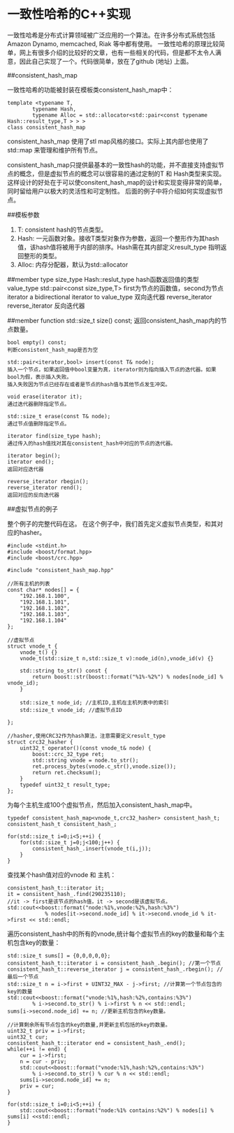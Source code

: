 # 一致性哈希的C++实现

一致性哈希是分布式计算领域被广泛应用的一个算法。在许多分布式系统包括 Amazon Dynamo, memcached, Riak 等中都有使用。
一致性哈希的原理比较简单，网上有很多介绍的比较好的文章，也有一些相关的代码，但是都不太令人满意，因此自己实现了一个。代码很简单，放在了github (地址) 上面。


##consistent_hash_map

一致性哈希的功能被封装在模板类consistent_hash_map中：

    template <typename T,
            typename Hash,
            typename Alloc = std::allocator<std::pair<const typename Hash::result_type,T > > >
    class consistent_hash_map


consistent_hash_map 使用了stl map风格的接口。实际上其内部也使用了std::map 来管理和维护所有节点。

consistent_hash_map只提供最基本的一致性hash的功能，并不直接支持虚拟节点的概念，但是虚拟节点的概念可以很容易的通过定制的T 和 Hash类型来实现。这样设计的好处在于可以使consitent_hash_map的设计和实现变得非常的简单，同时留给用户以极大的灵活性和可定制性。
后面的例子中将介绍如何实现虚拟节点。


##模板参数

1. T:       consistent hash的节点类型。
2. Hash:    一元函数对象。接收T类型对象作为参数，返回一个整形作为其hash值，该hash值将被用于内部的排序。Hash需在其内部定义result_type 指明返回整形的类型。
3. Alloc:   内存分配器，默认为std::allocator

##member type
    size_type           Hash::reslut_type               hash函数返回值的类型
    value_type          std::pair<const size_type,T>    first为节点的函数值，second为节点
    iterator            a bidirectional iterator to value_type  双向迭代器
    reverse_iterator    reverse_iterator<iterator>      反向迭代器

##member function
    std::size_t size() const;
    返回consistent_hash_map内的节点数量。

    bool empty() const;
    判断consistent_hash_map是否为空

    std::pair<iterator,bool> insert(const T& node);
    插入一个节点，如果返回值中bool变量为真，iterator则为指向插入节点的迭代器。如果bool为假，表示插入失败。
    插入失败因为节点已经存在或者是节点的hash值与其他节点发生冲突。

    void erase(iterator it);
    通过迭代器删除指定节点。

    std::size_t erase(const T& node);
    通过节点值删除指定节点。

    iterator find(size_type hash);
    通过传入的hash值找对其在consistent_hash中对应的节点的迭代器。

    iterator begin();
    iterator end();
    返回对应迭代器

    reverse_iterator rbegin();
    reverse_iterator rend();
    返回对应的反向迭代器

##虚拟节点的例子

整个例子的完整代码在这。
在这个例子中，我们首先定义虚拟节点类型，和其对应的hasher。

    #include <stdint.h>
    #include <boost/format.hpp>
    #include <boost/crc.hpp>

    #include "consistent_hash_map.hpp"

    //所有主机的列表
    const char* nodes[] = {
        "192.168.1.100",
        "192.168.1.101",
        "192.168.1.102",
        "192.168.1.103",
        "192.168.1.104"
    };

    //虚拟节点
    struct vnode_t {
        vnode_t() {}
        vnode_t(std::size_t n,std::size_t v):node_id(n),vnode_id(v) {}

        std::string to_str() const {
            return boost::str(boost::format("%1%-%2%") % nodes[node_id] % vnode_id);
        }
        
        std::size_t node_id; //主机ID,主机在主机列表中的索引
        std::size_t vnode_id; //虚拟节点ID

    };

    //hasher,使用CRC32作为hash算法，注意需要定义result_type
    struct crc32_hasher {
        uint32_t operator()(const vnode_t& node) {
            boost::crc_32_type ret;
            std::string vnode = node.to_str();
            ret.process_bytes(vnode.c_str(),vnode.size());
            return ret.checksum();
        }
        typedef uint32_t result_type;
    };


为每个主机生成100个虚拟节点，然后加入consistent_hash_map中。
    
    typedef consistent_hash_map<vnode_t,crc32_hasher> consistent_hash_t;
    consistent_hash_t consistent_hash_;

    for(std::size_t i=0;i<5;++i) {
        for(std::size_t j=0;j<100;j++) {
            consistent_hash_.insert(vnode_t(i,j));
        }
    }


查找某个hash值对应的vnode 和 主机：

    consistent_hash_t::iterator it;
    it = consistent_hash_.find(290235110);
    //it -> first是该节点的hash值，it -> second是该虚拟节点。
    std::cout<<boost::format("node:%1%,vnode:%2%,hash:%3%") 
                % nodes[it->second.node_id] % it->second.vnode_id % it->first << std::endl;



遍历consistent_hash中的所有的vnode,统计每个虚拟节点的key的数量和每个主机包含key的数量：

    std::size_t sums[] = {0,0,0,0,0};
    consistent_hash_t::iterator i = consistent_hash_.begin(); //第一个节点
    consistent_hash_t::reverse_iterator j = consistent_hash_.rbegin(); //最后一个节点
    std::size_t n = i->first + UINT32_MAX - j->first; //计算第一个节点包含的key的数量
    std::cout<<boost::format("vnode:%1%,hash:%2%,contains:%3%") 
            % i->second.to_str() % i->first % n << std::endl;
    sums[i->second.node_id] += n; //更新主机包含的key数量。

    //计算剩余所有节点包含的key的数量,并更新主机包括的key的数量。
    uint32_t priv = i->first;
    uint32_t cur;
    consistent_hash_t::iterator end = consistent_hash_.end();
    while(++i != end) {
        cur = i->first;
        n = cur - priv;
        std::cout<<boost::format("vnode:%1%,hash:%2%,contains:%3%") 
            % i->second.to_str() % cur % n << std::endl;
        sums[i->second.node_id] += n;
        priv = cur;
    }
        
    for(std::size_t i=0;i<5;++i) {
        std::cout<<boost::format("node:%1% contains:%2%") % nodes[i] % sums[i] <<std::endl; 
    }










